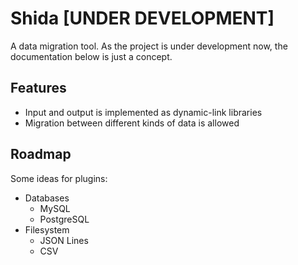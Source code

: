 # Shida [UNDER DEVELOPMENT]

A data migration tool. As the project is under development now, the documentation below is just a concept.

## Features

- Input and output is implemented as dynamic-link libraries
- Migration between different kinds of data is allowed

## Roadmap

Some ideas for plugins:

- Databases
  - MySQL
  - PostgreSQL
- Filesystem
  - JSON Lines
  - CSV